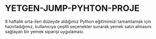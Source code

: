 # YETGEN-JUMP-PYHTON-PROJE
8 haftalık orta-ileri düzeyde aldığımız Python eğitimimizi tamamlamak için hazırladığımız, kullanıcıya çeşitli seçenekler sunarak yemek satın almasını sağlayan bir yemek siparişi uygulaması. 
